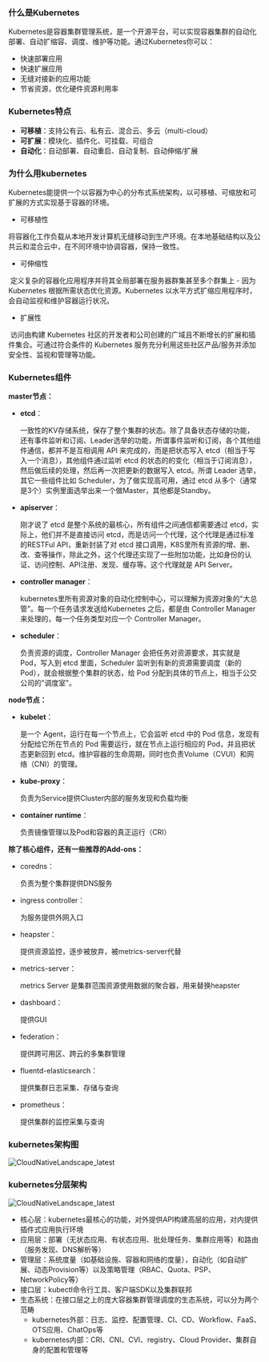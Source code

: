 ### 什么是Kubernetes 

​	Kubernetes是容器集群管理系统，是一个开源平台，可以实现容器集群的自动化部署、自动扩缩容、调度、维护等功能。通过Kubernetes你可以：

- 快速部署应用
- 快速扩展应用
- 无缝对接新的应用功能
- 节省资源，优化硬件资源利用率



### Kubernetes特点

- **可移植**：支持公有云、私有云、混合云、多云（multi-cloud）
- **可扩展**：模块化、插件化、可挂载、可组合
- **自动化**：自动部署、自动重启、自动复制、自动伸缩/扩展



### 为什么用kubernetes

​		Kubernetes能提供一个以容器为中心的分布式系统架构，以可移植、可缩放和可扩展的方式实现基于容器的环境。

- 可移植性

​       将容器化工作负载从本地开发计算机无缝移动到生产环境。在本地基础结构以及公共云和混合云中，在不同环境中协调容器，保持一致性。

- 可伸缩性

​       定义复杂的容器化应用程序并将其全局部署在服务器群集甚至多个群集上 - 因为 Kubernetes 根据所需状态优化资源。Kubernetes 以水平方式扩缩应用程序时，会自动监视和维护容器运行状况。

- 扩展性

​       访问由构建 Kubernetes 社区的开发者和公司创建的广域且不断增长的扩展和插件集合。可通过符合条件的 Kubernetes 服务充分利用这些社区产品/服务并添加安全性、监视和管理等功能。



### Kubernetes组件

**master节点：**

- **etcd**：

  一致性的KV存储系统，保存了整个集群的状态。除了具备状态存储的功能，还有事件监听和订阅、Leader选举的功能，所谓事件监听和订阅，各个其他组件通信，都并不是互相调用 API 来完成的，而是把状态写入 etcd（相当于写入一个消息），其他组件通过监听 etcd 的状态的的变化（相当于订阅消息），然后做后续的处理，然后再一次把更新的数据写入 etcd。所谓 Leader 选举，其它一些组件比如 Scheduler，为了做实现高可用，通过 etcd 从多个（通常是3个）实例里面选举出来一个做Master，其他都是Standby。

- **apiserver**：

  刚才说了 etcd 是整个系统的最核心，所有组件之间通信都需要通过 etcd，实际上，他们并不是直接访问 etcd，而是访问一个代理，这个代理是通过标准的RESTFul API，重新封装了对 etcd 接口调用，K8S里所有资源的增、删、改、查等操作，除此之外，这个代理还实现了一些附加功能，比如身份的认证、访问控制、API注册、发现、缓存等。这个代理就是 API Server。

- **controller manager**：

  kubernetes里所有资源对象的自动化控制中心，可以理解为资源对象的"大总管"。每一个任务请求发送给Kubernetes 之后，都是由 Controller Manager 来处理的，每一个任务类型对应一个 Controller Manager。

- **scheduler**：

  负责资源的调度，Controller Manager 会把任务对资源要求，其实就是 Pod，写入到 etcd 里面，Scheduler 监听到有新的资源需要调度（新的 Pod），就会根据整个集群的状态，给 Pod 分配到具体的节点上，相当于公交公司的"调度室"。

**node节点：**

- **kubelet**：

  是一个 Agent，运行在每一个节点上，它会监听 etcd 中的 Pod 信息，发现有分配给它所在节点的 Pod 需要运行，就在节点上运行相应的 Pod，并且把状态更新回到 etcd。维护容器的生命周期，同时也负责Volume（CVUI）和网络（CNI）的管理。

- **kube-proxy**：

  负责为Service提供Cluster内部的服务发现和负载均衡

- **container runtime**：

  负责镜像管理以及Pod和容器的真正运行（CRI）

**除了核心组件，还有一些推荐的Add-ons：**

- coredns：

  负责为整个集群提供DNS服务

- ingress controller：

  为服务提供外网入口

- heapster：

  提供资源监控，逐步被放弃，被metrics-server代替

- metrics-server：

  metrics Server 是集群范围资源使用数据的聚合器，用来替换heapster

- dashboard：

  提供GUI

- federation：

  提供跨可用区、跨云的多集群管理

- fluentd-elasticsearch：

  提供集群日志采集、存储与查询

- prometheus：

  提供集群的监控采集与查询



### kubernetes架构图

![CloudNativeLandscape_latest](https://feisky.gitbooks.io/kubernetes/architecture/images/architecture.png)





### kubernetes分层架构

![CloudNativeLandscape_latest](https://feisky.gitbooks.io/kubernetes/architecture/images/14937095836427.jpg)



- 核心层：kubernetes最核心的功能，对外提供API构建高层的应用，对内提供插件式应用执行环境
- 应用层：部署（无状态应用、有状态应用、批处理任务、集群应用等）和路由（服务发现、DNS解析等）
- 管理层：系统度量（如基础设施、容器和网络的度量），自动化（如自动扩展、动态Provision等）以及策略管理（RBAC、Quota、PSP、NetworkPolicy等）
- 接口层：kubectl命令行工具、客户端SDK以及集群联邦
- 生态系统：在接口层之上的庞大容器集群管理调度的生态系统，可以分为两个范畴
  - kubernetes外部：日志、监控、配置管理、CI、CD、Workflow、FaaS、OTS应用、ChatOps等
  - kubernetes内部：CRI、CNI、CVI、registry、Cloud Provider、集群自身的配置和管理等

